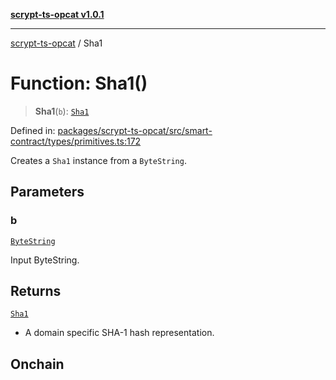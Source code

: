 [**scrypt-ts-opcat v1.0.1**](../README.md)

***

[scrypt-ts-opcat](../README.md) / Sha1

# Function: Sha1()

> **Sha1**(`b`): [`Sha1`](../type-aliases/Sha1.md)

Defined in: [packages/scrypt-ts-opcat/src/smart-contract/types/primitives.ts:172](https://github.com/OPCAT-Labs/ts-tools/blob/e67b8657b34dbf57f8a4f9bdf87cdc2742db16bb/packages/scrypt-ts-opcat/src/smart-contract/types/primitives.ts#L172)

Creates a `Sha1` instance from a `ByteString`.

## Parameters

### b

[`ByteString`](../type-aliases/ByteString.md)

Input ByteString.

## Returns

[`Sha1`](../type-aliases/Sha1.md)

- A domain specific SHA-1 hash representation.

## Onchain
